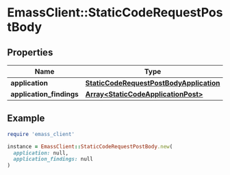 # EmassClient::StaticCodeRequestPostBody

## Properties

| Name | Type | Description | Notes |
| ---- | ---- | ----------- | ----- |
| **application** | [**StaticCodeRequestPostBodyApplication**](StaticCodeRequestPostBodyApplication.md) |  | [optional] |
| **application_findings** | [**Array&lt;StaticCodeApplicationPost&gt;**](StaticCodeApplicationPost.md) |  | [optional] |

## Example

```ruby
require 'emass_client'

instance = EmassClient::StaticCodeRequestPostBody.new(
  application: null,
  application_findings: null
)
```

